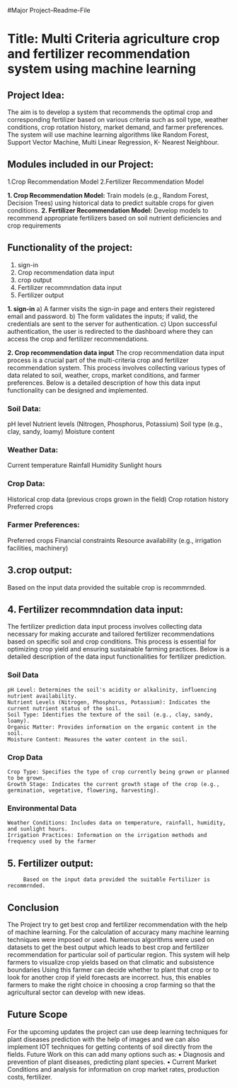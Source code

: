 #Major Project–Readme-File
# Title: Multi Criteria agriculture crop and fertilizer recommendation system using machine learning

## Project Idea:
The aim is to develop a system that recommends the optimal crop and corresponding fertilizer based on various criteria such as soil type, weather conditions, crop rotation history, market demand, and farmer preferences. The system will use machine learning algorithms like Random Forest, Support Vector Machine, Multi Linear Regression, K- Nearest Neighbour.

## Modules included in our Project:
   1.Crop Recommendation Model
   2.Fertilizer Recommendation Model
   
**1. Crop Recommendation Model:**
    Train models (e.g., Random Forest, Decision Trees) using historical data to predict suitable crops for given conditions.
**2. Fertilizer Recommendation Model:**
    Develop models to recommend appropriate fertilizers based on soil nutrient deficiencies and crop requirements

## Functionality of the project:
   1. sign-in
   2. Crop recommendation data input
   3. crop output
   4. Fertilizer recommndation data input
   5. Fertilizer output

      
**1. sign-in**
  a) A farmer visits the sign-in page and enters their registered email and password.
  b) The form validates the inputs; if valid, the credentials are sent to the server for authentication.
  c) Upon successful authentication, the user is redirected to the dashboard where they can access the crop and fertilizer recommendations.

 **2. Crop recommendation data input**
 The crop recommendation data input process is a crucial part of the multi-criteria crop and fertilizer recommendation system. This process involves collecting 
 various types of data related to soil, weather, crops, market conditions, and farmer preferences. Below is a detailed description of how this data input functionality can be designed and implemented.
### Soil Data:
   pH level
   Nutrient levels (Nitrogen, Phosphorus, Potassium)
   Soil type (e.g., clay, sandy, loamy)
   Moisture content
### Weather Data:
   Current temperature
   Rainfall
   Humidity
   Sunlight hours
### Crop Data:
  Historical crop data (previous crops grown in the field)
  Crop rotation history
  Preferred crops
### Farmer Preferences:
  Preferred crops
  Financial constraints
  Resource availability (e.g., irrigation facilities, machinery)

  ## 3.crop output:
  Based on the input data provided the suitable crop is recommrnded.

  ## 4. Fertilizer recommndation data input:
  The fertilizer prediction data input process involves collecting data necessary for making accurate and tailored fertilizer recommendations based on specific 
 soil and crop conditions. This process is essential for optimizing crop yield and ensuring sustainable farming practices. Below is a detailed description of the 
 data input functionalities for fertilizer prediction.
  ###  Soil Data
    pH Level: Determines the soil's acidity or alkalinity, influencing nutrient availability.
    Nutrient Levels (Nitrogen, Phosphorus, Potassium): Indicates the current nutrient status of the soil.
    Soil Type: Identifies the texture of the soil (e.g., clay, sandy, loamy).
    Organic Matter: Provides information on the organic content in the soil.
    Moisture Content: Measures the water content in the soil.
###  Crop Data
    Crop Type: Specifies the type of crop currently being grown or planned to be grown.
    Growth Stage: Indicates the current growth stage of the crop (e.g., germination, vegetative, flowering, harvesting).
###  Environmental Data
    Weather Conditions: Includes data on temperature, rainfall, humidity, and sunlight hours.
    Irrigation Practices: Information on the irrigation methods and frequency used by the farmer

   ## 5. Fertilizer output:
         Based on the input data provided the suitable Fertilizer is recommrnded.

## Conclusion
The Project try to get best crop and fertilizer recommendation with the help of machine learning. For the calculation of accuracy many machine learning techniques were imposed or used. Numerous algorithms were used on datasets to get the best output which leads to best crop and fertilizer recommendation for particular soil of particular region. This system will help farmers to visualize crop yields based on that climatic and subsistence boundaries Using this farmer can decide whether to plant that crop or to look for another crop if yield forecasts are incorrect. hus, this enables farmers to make the right choice in choosing a crop farming so that the agricultural sector can develop with new ideas.

## Future Scope
For the upcoming updates the project can use deep learning techniques for plant diseases prediction with the help of images and we can also implement IOT techniques for getting contents of soil directly from the fields. Future Work on this can add many options such as:
• Diagnosis and prevention of plant diseases, predicting plant species.
• Current Market Conditions and analysis for information on crop market rates, production costs, fertilizer.

